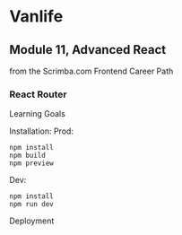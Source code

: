 # Vanlife
## Module 11, Advanced React
from the Scrimba.com Frontend Career Path

### React Router
Learning Goals


Installation: Prod:
```
npm install
npm build
npm preview
```
Dev:
```
npm install
npm run dev
```
Deployment 